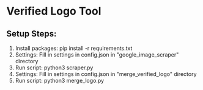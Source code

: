 # Verified Logo Tool

## Setup Steps:
1. Install packages: pip install -r requirements.txt
2. Settings: Fill in settings in config.json in "google_image_scraper" directory
3. Run script: python3 scraper.py
4. Settings: Fill in settings in config.json in "merge_verified_logo" directory
5. Run script: python3 merge_logo.py



